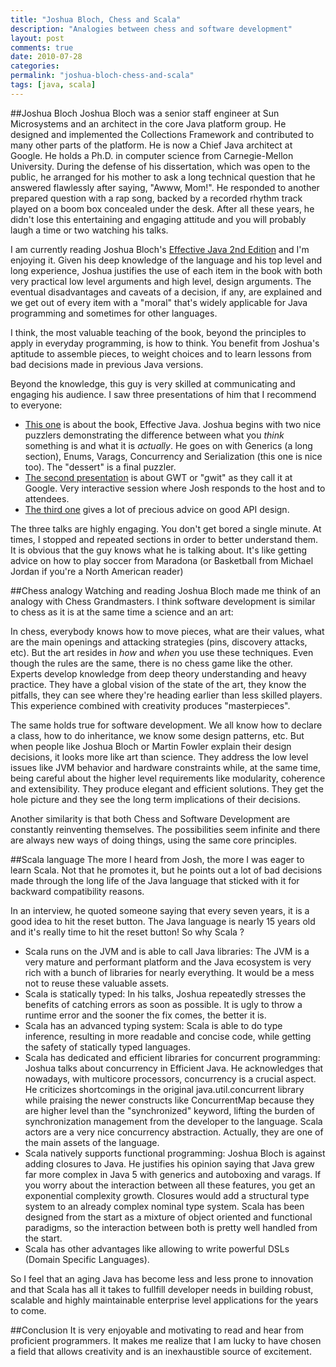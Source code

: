 ```yaml
---
title: "Joshua Bloch, Chess and Scala"
description: "Analogies between chess and software development"
layout: post
comments: true
date: 2010-07-28
categories:
permalink: "joshua-bloch-chess-and-scala"
tags: [java, scala]
---
```

##Joshua Bloch
Joshua Bloch was a senior staff engineer at Sun Microsystems and an architect in the core Java platform group. He designed and implemented the Collections Framework and contributed to many other parts of the platform. He is now a Chief Java architect at Google. He holds a Ph.D. in computer science from Carnegie-Mellon University. During the defense of his dissertation, which was open to the public, he arranged for his mother to ask a long technical question that he answered flawlessly after saying, "Awww, Mom!". He responded to another prepared question with a rap song, backed by a recorded rhythm track played on a boom box concealed under the desk. After all these years, he didn't lose this entertaining and engaging attitude and you will probably laugh a time or two watching his talks.

I am currently reading Joshua Bloch's [Effective Java 2nd Edition](http://www.amazon.com/Effective-Java-2nd-Joshua-Bloch/dp/0321356683/ref=sr_1_1?ie=UTF8&amp;s=books&amp;qid=1280285741&amp;sr=8-1) and I'm enjoying it. Given his deep knowledge of the language and his top level and long experience, Joshua justifies the use of each item in the book with both very practical low level arguments and high level, design arguments. The eventual disadvantages and caveats of a decision, if any, are explained and we get out of every item with a "moral" that's widely applicable for Java programming and sometimes for other languages.

I think, the most valuable teaching of the book, beyond the principles to apply in everyday programming, is how to think. You benefit from Joshua's aptitude to assemble pieces, to weight choices and to learn lessons from bad decisions made in previous Java versions.

Beyond the knowledge, this guy is very skilled at communicating and engaging his audience. I saw three presentations of him that I recommend to everyone:

* [This one](http://www.youtube.com/watch?v=V1vQf4qyMXg) is about the book, Effective Java. Joshua begins with two nice puzzlers demonstrating the difference between what you _think_ something is and what it is _actually_. He goes on with Generics (a long section), Enums, Varags, Concurrency and Serialization (this one is nice too). The "dessert" is a final puzzler.
* [The second presentation](http://www.youtube.com/watch?v=RR1E5zO-eBo) is about GWT or "gwit" as they call it at Google. Very interactive session where Josh responds to the host and to attendees.
* [The third one](http://www.youtube.com/watch?v=aAb7hSCtvGw) gives a lot of precious advice on good API design.

The three talks are highly engaging. You don't get bored a single minute. At times, I stopped and repeated sections in order to better understand them. It is obvious that the guy knows what he is talking about. It's like getting advice on how to play soccer from Maradona (or Basketball from Michael Jordan if you're a North American reader)

##Chess analogy
Watching and reading Joshua Bloch made me think of an analogy with Chess Grandmasters. I think software development is similar to chess as it is at the same time a science and an art:

In chess, everybody knows how to move pieces, what are their values, what are the main openings and attacking strategies (pins, discovery attacks, etc). But the art resides in _how_ and _when_ you use these techniques. Even though the rules are the same, there is no chess game like the other. Experts develop knowledge from deep theory understanding and heavy practice. They have a global vision of the state of the art, they know the pitfalls, they can see where they're heading earlier than less skilled players. This experience combined with creativity produces "masterpieces".

The same holds true for software development. We all know how to declare a class, how to do inheritance, we know some design patterns, etc. But when people like Joshua Bloch or Martin Fowler explain their design decisions, it looks more like art than science. They address the low level issues like JVM behavior and hardware constraints while, at the same time, being careful about the higher level requirements like modularity, coherence and extensibility. They produce elegant and efficient solutions. They get the hole picture and they see the long term implications of their decisions.

Another similarity is that both Chess and Software Development are constantly reinventing themselves. The possibilities seem infinite and there are always new ways of doing things, using the same core principles.

##Scala language
The more I heard from Josh, the more I was eager to learn Scala. Not that he promotes it, but he points out a lot of bad decisions made through the long life of the Java language that sticked with it for backward compatibility reasons.

In an interview, he quoted someone saying that every seven years, it is a good idea to hit the reset button. The Java language is nearly 15 years old and it's really time to hit the reset button! So why Scala ?

* Scala runs on the JVM and is able to call Java libraries: The JVM is a very mature and performant platform and the Java ecosystem is very rich with a bunch of libraries for nearly everything. It would be a mess not to reuse these valuable assets.
* Scala is statically typed: In his talks, Joshua repeatedly stresses the benefits of catching errors as soon as possible. It is ugly to throw a runtime error and the sooner the fix comes, the better it is.
* Scala has an advanced typing system: Scala is able to do type inference, resulting in more readable and concise code, while getting the safety of statically typed languages.
* Scala has dedicated and efficient libraries for concurrent programming: Joshua talks about concurrency in Efficient Java. He acknowledges that nowadays, with multicore processors, concurrency is a crucial aspect. He criticizes shortcomings in the original java.util.concurrent library while praising the newer constructs like ConcurrentMap because they are higher level than the "synchronized" keyword, lifting the burden of synchronization management from the developer to the language. Scala actors are a very nice concurrency abstraction. Actually, they are one of the main assets of the language.
* Scala natively supports functional programming: Joshua Bloch is against adding closures to Java. He justifies his opinion saying that Java grew far more complex in Java 5 with generics and autoboxing and varags. If you worry about the interaction between all these features, you get an exponential complexity growth. Closures would add a structural type system to an already complex nominal type system. Scala has been designed from the start as a mixture of object oriented and functional paradigms, so the interaction between both is pretty well handled from the start.
* Scala has other advantages like allowing to write powerful DSLs (Domain Specific Languages).

So I feel that an aging Java has become less and less prone to innovation and that Scala has all it takes to fullfill developer needs in building robust, scalable and highly maintainable enterprise level applications for the years to come.

##Conclusion
It is very enjoyable and motivating to read and hear from proficient programmers. It makes me realize that I am lucky to have chosen a field that allows creativity and is an inexhaustible source of excitement.
